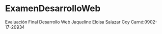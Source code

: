 # ExamenDesarrolloWeb
Evaluación Final Desarrollo Web
Jaqueline Eloisa Salazar Coy
Carné:0902-17-20934
